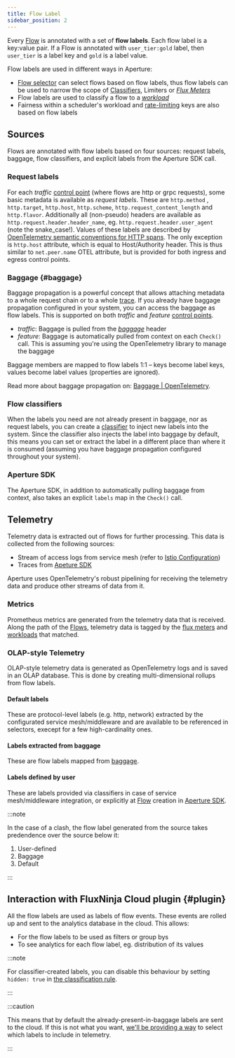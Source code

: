```yaml
---
title: Flow Label
sidebar_position: 2
---
```


Every [Flow][flow] is annotated with a set of **flow labels**. Each flow label
is a key:value pair. If a Flow is annotated with `user_tier:gold` label, then
`user_tier` is a label key and `gold` is a label value.

Flow labels are used in different ways in Aperture:

- [Flow selector][selector] can select flows based on flow labels, thus flow
  labels can be used to narrow the scope of [Classifiers][classifier], Limiters
  or [_Flux Meters_][flux-meter]
- Flow labels are used to classify a flow to a [_workload_][workload]
- Fairness within a scheduler's workload and [rate-limiting][ratelimiter] keys
  are also based on flow labels

## Sources

Flows are annotated with flow labels based on four sources: request labels,
baggage, flow classifiers, and explicit labels from the Aperture SDK call.

### Request labels

For each _traffic_ [control point][control-point] (where flows are http or grpc
requests), some basic metadata is available as _request labels_. These are
`http.method` , `http.target`, `http.host`, `http.scheme`,
`http.request_content_length` and `http.flavor`. Additionally all (non-pseudo)
headers are available as `http.request.header.header_name`, eg.
`http.request.header.user_agent` (note the snake_case!). Values of these labels
are described by [OpenTelemetry semantic conventions for HTTP
spans][otel-conventions]. The only exception is `http.host` attribute, which is
equal to Host/Authority header. This is thus similar to `net.peer.name` OTEL
attribute, but is provided for both ingress and egress control points.

### Baggage {#baggage}

Baggage propagation is a powerful concept that allows attaching metadata to a
whole request chain or to a whole [trace][traces]. If you already have baggage
propagation configured in your system, you can access the baggage as flow
labels. This is supported on both _traffic_ and _feature_ [control
points][control-point].

- _traffic_: Baggage is pulled from the [_baggage_][baggage] header
- _feature_: Baggage is automatically pulled from context on each `Check()`
  call. This is assuming you're using the OpenTelemetry library to manage the
  baggage

Baggage members are mapped to flow labels 1:1 – keys become label keys, values
become label values (properties are ignored).

Read more about baggage propagation on:
[Baggage | OpenTelemetry](https://opentelemetry.io/docs/concepts/signals/baggage/).

### Flow classifiers

When the labels you need are not already present in baggage, nor as request
labels, you can create a [classifier][classifier] to inject new labels into the
system. Since the classifier also injects the label into baggage by default,
this means you can set or extract the label in a different place than where it
is consumed (assuming you have baggage propagation configured throughout your
system).

### Aperture SDK

The Aperture SDK, in addition to automatically pulling baggage from context,
also takes an explicit `labels` map in the `Check()` call.

## Telemetry

Telemetry data is extracted out of flows for further processing. This data is
collected from the following sources:

- Stream of access logs from service mesh (refer to [Istio
  Configuration][istio])
- Traces from [Apeture SDK][aperture-go]

Aperture uses OpenTelemetry's robust pipelining for receiving the telemetry data
and produce other streams of data from it.

### Metrics

Prometheus metrics are generated from the telemetry data that is received. Along
the path of the [Flows][flow], telemetry data is tagged by the [flux
meters][flux-meter] and [workloads][workload] that matched.

### OLAP-style Telemetry

OLAP-style telemetry data is generated as OpenTelemetry logs and is saved in an
OLAP database. This is done by creating multi-dimensional rollups from flow
labels.

#### Default labels

These are protocol-level labels (e.g. http, network) extracted by the
configurated service mesh/middleware and are available to be referenced in
selectors, execept for a few high-cardinality ones.

#### Labels extracted from baggage

These are flow labels mapped from [baggage](#baggage).

#### Labels defined by user

These are labels provided via classifiers in case of service mesh/middleware
integration, or explicitly at [Flow][flow] creation in [Aperture
SDK][aperture-go].

:::note

In the case of a clash, the flow label generated from the source takes
predendence over the source below it:

1. User-defined
2. Baggage
3. Default

:::

## Interaction with FluxNinja Cloud plugin {#plugin}

All the flow labels are used as labels of flow events. These events are rolled
up and sent to the analytics database in the cloud. This allows:

- For the flow labels to be used as filters or group bys
- To see analytics for each flow label, eg. distribution of its values

:::note

For classifier-created labels, you can disable this behaviour by setting
`hidden: true` in
[the classification rule](/reference/configuration/policies.md#v1-rule).

:::

:::caution

This means that by default the already-present-in-baggage labels are sent to the
cloud. If this is not what you want,
[we'll be providing a way](https://github.com/fluxninja/aperture/issues/376) to
select which labels to include in telemetry.

:::

[flow]: /concepts/flow-control/flow-control.md#flow
[selector]: /concepts/flow-control/selector/selector.md
[classifier]: /concepts/flow-control/flow-classifier.md
[workload]: /concepts/flow-control/concurrency-limiter.md#workload
[ratelimiter]: /concepts/flow-control/rate-limiter.md
[flux-meter]: /concepts/flow-control/flux-meter.md
[baggage]: https://www.w3.org/TR/baggage/#baggage-http-header-format
[traces]: https://opentelemetry.io/docs/concepts/observability-primer/#distributed-traces
[control-point]: /concepts/flow-control/flow-control.md#control-point
[otel-conventions]: https://github.com/open-telemetry/opentelemetry-specification/blob/main/specification/trace/semantic_conventions/http.md
[aperture-go]: https://github.com/FluxNinja/aperture-go
[istio]: /get-started/installation/agent/envoy/istio.md
